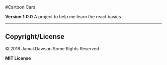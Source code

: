 #Cartoon Cars

**Version 1.0.0**
A project to help me learn the react basics

---

## Copyright/License
&copy; 2018 Jamal Dawson Some Rights Reserved

**MIT License**